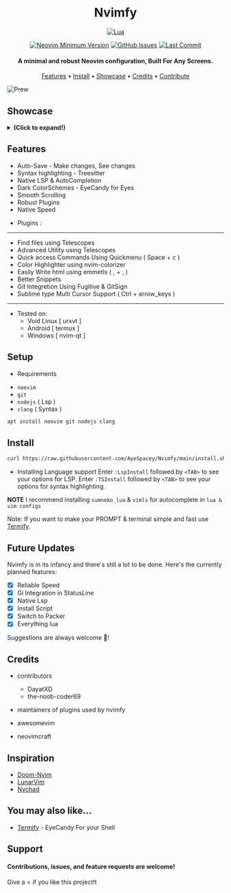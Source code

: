 <h1 align="center">Nvimfy</h1>

<div align="center">

[![Lua](https://img.shields.io/badge/Made%20with%20Lua-blueviolet.svg?style=for-the-badge&logo=lua)](https://lua.org)

</div>
 
<div align="center">

[![Neovim Minimum Version](https://img.shields.io/badge/Neovim-0.5+-blueviolet.svg?style=flat-square&logo=Neovim&logoColor=white)](https://github.com/neovim/neovim)
[![GitHub Issues](https://img.shields.io/github/issues/AyeSpacey/Nvimfy.svg?style=flat-square&label=Issues&color=fc0330)](https://github.com/AyeSpacey/Nvimfy/issues)
[![Last Commit](https://img.shields.io/github/last-commit/AyeSpacey/Nvimfy.svg?style=flat-square&label=Last%20Commit&color=fc0330)](https://github.com/AyeSpacey/Nvimfy/pulse)

</div>

<h4 align="center">A minimal and robust Neovim configuration, Built For Any Screens.</h4>

<p align="center">
  <a href="#features">Features</a> •
  <a href="#setup">Install</a> •
  <a href="#showcase">Showcase</a> •
  <a href="#credits">Credits</a> •
  <a href="#support">Contribute</a>
</p>

![Prew](https://raw.githubusercontent.com/AyeSpacey/repo-conf/main/nvimfy/color3.jpg)

## Showcase

<details><summary> <b>(Click to expand!)</b></summary>

![Prew](https://raw.githubusercontent.com/AyeSpacey/repo-conf/main/nvimfy/startify.jpg)

![Prew](https://raw.githubusercontent.com/AyeSpacey/repo-conf/main/nvimfy/color1.jpg)

![Prew](https://raw.githubusercontent.com/AyeSpacey/repo-conf/main/nvimfy/comp.jpg)

![Prew](https://raw.githubusercontent.com/AyeSpacey/repo-conf/main/nvimfy/telescope.jpg)

![Prew](https://raw.githubusercontent.com/AyeSpacey/repo-conf/main/nvimfy/telescope.jpg)

![Prew](https://raw.githubusercontent.com/AyeSpacey/repo-conf/main/nvimfy/css.jpg)

![Prew](https://raw.githubusercontent.com/AyeSpacey/repo-conf/main/nvimfy/bash.jpg)

![Prew](https://raw.githubusercontent.com/AyeSpacey/repo-conf/main/nvimfy/term.jpg)

![Prew](https://raw.githubusercontent.com/AyeSpacey/repo-conf/main/nvimfy/quickmenu.jpg)

![Prew](https://raw.githubusercontent.com/AyeSpacey/repo-conf/main/nvimfy/color2.jpg)

![Prew](https://raw.githubusercontent.com/AyeSpacey/repo-conf/main/nvimfy/color3.jpg)

![Prew](https://raw.githubusercontent.com/AyeSpacey/repo-conf/main/nvimfy/color4.jpg)

![Prew](https://raw.githubusercontent.com/AyeSpacey/repo-conf/main/nvimfy/color5.jpg)

</details>

## Features
* Auto-Save - Make changes, See changes
* Syntax highlighting - Treesitter
* Native LSP & AutoCompletion
* Dark ColorSchemes - EyeCandy for Eyes
* Smooth Scrolling
* Robust Plugins
* Native Speed

- Plugins :
----
 * Find files using Telescopes
 * Advanced Utility using Telescopes
 * Quick access Commands Using Quickmenu                 ( Space + c )
 * Color Highlighter using nvim-colorizer
 * Easily Write html using emmetls                           ( , + , )
 * Better Snippets
 * Git Integretion Using Fugitive & GitSign
 * Sublime type Multi Cursor Support             ( Ctrl + arrow_keys )
----

* Tested on:
  - Void Linux [ urxvt ]
  - Android  [ termux ]
  - Windows [ nvim-qt ]

## Setup
- Requirements
* `neovim`
* `git`
* `nodejs`     ( Lsp )
* `clang`   ( Syntax )
```bash
apt install neovim git nodejs clang
``` 
## Install
```bash
curl https://raw.githubusercontent.com/AyeSpacey/Nvimfy/main/install.sh | bash
```

- Installing Language support
Enter `:LspInstall` followed by `<TAB>` to see your options for LSP.
Enter `:TSInstall` followed by `<TAB>` to see your options for syntax highlighting.

**NOTE** I recommend installing `sumneko_lua` & `vimls` for autocomplete in `lua & vim configs`

Note: If you want to make your PROMPT & terminal simple and fast use [Termify](https://github.com/AyeSpacey/Termify-Termux). 

## Future Updates
Nvimfy is in its infancy and there's still a lot to be done. Here's the currently planned features:

- [x] Reliable Speed
- [x] Gi Integration in StatusLine
- [x] Native Lsp
- [X] Install Script
- [x] Switch to Packer
- [x] Everything lua

Suggestions are always welcome :slightly_smiling_face:!

## Credits

* contributors
  - DayatXD
  - the-noob-coder69

* maintainers of plugins used by nvimfy
* awesomevim
* neovimcraft

## Inspiration

- [Doom-Nvim](https://github.com/NTBBloodbath/doom-nvim)
- [LunarVim](https://github.com/LunarVim/LunarVim)
- [Nvchad](https://github.com/NvChad/NvChad)

## You may also like...

- [Termify](https://github.com/AyeSpacey/Termify)  - EyeCandy For your Shell

## Support
#### Contributions, issues, and feature requests are welcome!
Give a ⭐️ if you like this project!t
